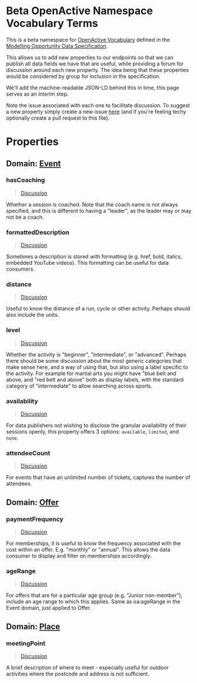# Beta OpenActive Namespace Vocabulary Terms
This is a beta namespace for [OpenActive Vocabulary](https://www.openactive.io/ns/) defined in the [Modelling Opportunity Data Specification](https://www.openactive.io/modelling-opportunity-data/).

This allows us to add new properties to our endpoints so that we can publish all data fields we have that are useful, while providing a forum for discussion around each new property. The idea being that these properties would be considered by group for inclusion in the specification.

We'll add the machine-readable JSON-LD behind this in time, this page serves as an interim step.

Note the issue associated with each one to facilitate discussion. To suggest a new property simply create a new issue [here](https://github.com/openactive/ns-beta/issues) (and if you're feeling techy optionally create a pull request to this file).

# Properties

## Domain: [Event](http://schema.org/Event) 

### hasCoaching

> [Discussion](https://github.com/openactive/ns-beta/issues/1)

Whether a session is coached. Note that the coach name is not always specified, and this is different to having a "leader", as the leader may or may not be a coach.

### formattedDescription

> [Discussion](https://github.com/openactive/ns-beta/issues/2)

Sometimes a description is stored with formatting (e.g. href, bold, italics, embedded YouTube videos). This formatting can be useful for data consumers.

### distance

> [Discussion](https://github.com/openactive/ns-beta/issues/3)

Useful to know the distance of a run, cycle or other activity. Perhaps should also include the units.

### level

> [Discussion](https://github.com/openactive/ns-beta/issues/6)

Whether the activity is "beginner", "intermediate", or "advanced". Perhaps there should be some discussion about the most generic categories that make sense here, and a way of using that, but also using a label specific to the activity. For example for martial arts you might have "blue belt and above, and "red belt and above" both as display labels, with the standard category of "intermediate" to allow searching across sports.

### availability

> [Discussion](https://github.com/openactive/ns-beta/issues/9)

For data publishers not wishing to disclose the granular availability of their sessions openly, this property offers 3 options: `available`, `limited`, and `none`.

### attendeeCount

> [Discussion](https://github.com/openactive/ns-beta/issues/12)

For events that have an unlimited number of tickets, captures the number of attendees.


## Domain: [Offer](http://schema.org/Offer)

### paymentFrequency

> [Discussion](https://github.com/openactive/ns-beta/issues/5)

For memberships, it is useful to know the frequency associated with the cost within an offer. E.g. "monthly" or "annual". This allows the data consumer to display and filter on memberships accordingly.

### ageRange

> [Discussion](https://github.com/openactive/ns-beta/issues/11)

For offers that are for a particular age group (e.g. "Junior non-member"), include an age range to which this applies. Same as oa:ageRange in the Event domain, just applied to Offer.


## Domain: [Place](http://schema.org/Place)

### meetingPoint

> [Discussion](https://github.com/openactive/ns-beta/issues/10)

A brief description of where to meet - especially useful for outdoor activities where the postcode and address is not sufficient.
